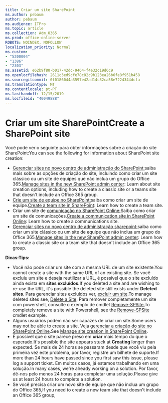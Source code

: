 ```yaml
---
title: Criar um site SharePoint
ms.author: pebaum
author: pebaum
ms.audience: ITPro
ms.topic: article
ms.collection: Adm_O365
ms.prod: office-online-server
ROBOTS: NOINDEX, NOFOLLOW
localization_priority: Normal
ms.custom:
- "5200004"
- "1386"
- "2303"
ms.assetid: e62b9f80-b017-42dc-9464-f4e32c19d6c9
ms.openlocfilehash: 2611c3ed9cfe78c82c9b123ea26b6fe8f951b458
ms.sourcegitcommit: 0f0186044a3597e42ad14c32ca58e7224344dcfa
ms.translationtype: MT
ms.contentlocale: pt-PT
ms.lasthandoff: 12/15/2019
ms.locfileid: "40049888"
---
```

# <a name="create-a-sharepoint-site"></a><span data-ttu-id="02aad-102">Criar um site SharePoint</span><span class="sxs-lookup"><span data-stu-id="02aad-102">Create a SharePoint site</span></span>

<span data-ttu-id="02aad-103">Você pode ver o seguinte para obter informações sobre a criação do site SharePoint:</span><span class="sxs-lookup"><span data-stu-id="02aad-103">You can see the following for information about SharePoint site creation:</span></span>
- <span data-ttu-id="02aad-104">[Gerenciar sites no novo centro de administração do SharePoint:](https://docs.microsoft.com/sharepoint/manage-site-creation)saiba mais sobre as opções de criação do site, incluindo como criar um site clássico ou um site de equipes que não inclua um grupo do Office 365.</span><span class="sxs-lookup"><span data-stu-id="02aad-104">[Manage sites in the new SharePoint admin center](https://docs.microsoft.com/sharepoint/manage-site-creation): Learn about site creation options, including how to create a classic site or a teams site that doesn't include an Office 365 group.</span></span>
- <span data-ttu-id="02aad-105">[Crie um site de equipe no SharePoint:](https://support.office.com/article/create-a-team-site-in-sharepoint-ef10c1e7-15f3-42a3-98aa-b5972711777d)saiba como criar um site de equipe.</span><span class="sxs-lookup"><span data-stu-id="02aad-105">[Create a team site in SharePoint](https://support.office.com/article/create-a-team-site-in-sharepoint-ef10c1e7-15f3-42a3-98aa-b5972711777d): Learn how to create a team site.</span></span>
- <span data-ttu-id="02aad-106">Criar um site de [comunicação no SharePoint Online:](https://support.office.com/article/7fb44b20-a72f-4d2c-9173-fc8f59ba50eb)Saiba como criar um site de comunicações.</span><span class="sxs-lookup"><span data-stu-id="02aad-106">[Create a communication site in SharePoint Online](https://support.office.com/article/7fb44b20-a72f-4d2c-9173-fc8f59ba50eb): Learn how to create a communications site.</span></span>
- <span data-ttu-id="02aad-107">[Gerenciar sites no novo centro de administração sharepoint:](https://docs.microsoft.com/sharepoint/manage-sites-in-new-admin-center#create-a-site)saiba como criar um site clássico ou um site de equipe que não inclua um grupo do Office 365.</span><span class="sxs-lookup"><span data-stu-id="02aad-107">[Manage sites in the new SharePoint admin center](https://docs.microsoft.com/sharepoint/manage-sites-in-new-admin-center#create-a-site):  Learn how to create a classic site or a team site that doesn't include an Office 365 group.</span></span>


  
<span data-ttu-id="02aad-108">**Dicas:**</span><span class="sxs-lookup"><span data-stu-id="02aad-108">**Tips:**</span></span>
- <span data-ttu-id="02aad-109">Você não pode criar um site com a mesma URL de um site existente.</span><span class="sxs-lookup"><span data-stu-id="02aad-109">You cannot create a site with the same URL of an existing site.</span></span> <span data-ttu-id="02aad-110">Se você excluiu um site e deseja reutilizar a URL, é possível que o site excluído ainda exista em **sites excluídos.**</span><span class="sxs-lookup"><span data-stu-id="02aad-110">If you deleted a site and are wishing to re-use the URL, it's possible the deleted site still exists under **Deleted sites**.</span></span> <span data-ttu-id="02aad-111">Para gerenciar sites excluídos ver, [excluir um site](https://docs.microsoft.com/sharepoint/manage-sites-in-new-admin-center#delete-a-site).</span><span class="sxs-lookup"><span data-stu-id="02aad-111">To manage deleted sites see, [Delete a Site](https://docs.microsoft.com/sharepoint/manage-sites-in-new-admin-center#delete-a-site).</span></span> <span data-ttu-id="02aad-112">Para remover completamente um site com powershell, consulte o exemplo de cmdlet [Remove-SPSite.](https://docs.microsoft.com/sharepoint/manage-sites-in-new-admin-center#delete-a-site)</span><span class="sxs-lookup"><span data-stu-id="02aad-112">To completely remove a site with Powershell, see the [Remove-SPSite](https://docs.microsoft.com/sharepoint/manage-sites-in-new-admin-center#delete-a-site) cmdlet example.</span></span>
- <span data-ttu-id="02aad-113">Alguns usuários podem não ser capazes de criar um site.</span><span class="sxs-lookup"><span data-stu-id="02aad-113">Some users may not be able to create a site.</span></span> <span data-ttu-id="02aad-114">Veja [gerenciar a criação do site no SharePoint Online](https://docs.microsoft.com/sharepoint/manage-site-creation).</span><span class="sxs-lookup"><span data-stu-id="02aad-114">See [Manage site creation in SharePoint Online](https://docs.microsoft.com/sharepoint/manage-site-creation).</span></span>
- <span data-ttu-id="02aad-115">É possível que o site parece preso em **criar** mais tempo do que o esperado.</span><span class="sxs-lookup"><span data-stu-id="02aad-115">It's possible the site appears stuck at **Creating** longer than expected.</span></span> <span data-ttu-id="02aad-116">Se mais de 24 horas se passaram desde que você viu pela primeira vez este problema, por favor, registre um bilhete de suporte.</span><span class="sxs-lookup"><span data-stu-id="02aad-116">If more than 24 hours have passed since you first saw this issue, please log a support ticket.</span></span> <span data-ttu-id="02aad-117">Em muitos casos, já estamos trabalhando em uma solução.</span><span class="sxs-lookup"><span data-stu-id="02aad-117">In many cases, we're already working on a solution.</span></span> <span data-ttu-id="02aad-118">Por favor, dê-nos pelo menos 24 horas para completar uma solução.</span><span class="sxs-lookup"><span data-stu-id="02aad-118">Please give us at least 24 hours to complete a solution.</span></span>
- <span data-ttu-id="02aad-119">Se você precisa criar um novo site de equipe que não inclua um grupo do Office 365,</span><span class="sxs-lookup"><span data-stu-id="02aad-119">If you need to create a new team site that doesn't include an Office 365 group,</span></span> 


